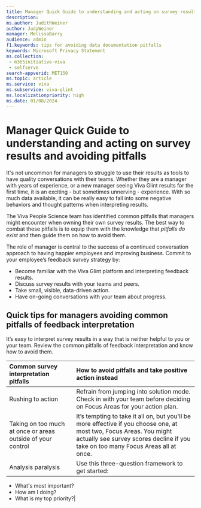 ```yaml
---
title: Manager Quick Guide to understanding and acting on survey results and avoiding pitfalls
description:
ms.author: JudithWeiner
author: JudyWeiner
manager: MelissaBarry
audience: admin
f1.keywords: tips for avoiding data documentation pitfalls
keywords: Microsoft Privacy Statement 
ms.collection: 
 - m365initiative-viva
 - selfserve
search-appverid: MET150
ms.topic: article
ms.service: viva
ms.subservice: viva-glint
ms.localizationpriority: high
ms.date: 01/08/2024
---
```


# Manager Quick Guide to understanding and acting on survey results and avoiding pitfalls

It's not uncommon for managers to struggle to use their results as tools to have quality conversations with their teams. Whether they are a manager with years of experience, or a new manager seeing Viva Glint results for the first time, it is an exciting - but sometimes unnerving - experience. With so much data available, it can be really easy to fall into some negative behaviors and thought patterns when interpreting results.

The Viva People Science team has identified common pitfalls that managers might encounter when owning their own survey results. The best way to combat these pitfalls is to equip them with the knowledge that *pitfalls do exist* and then guide them on how to avoid them.

The role of manager is central to the success of a continued conversation approach to having happier employees and improving business. Commit to your employee’s feedback survey strategy by:

- Become familiar with the Viva Glint platform and interpreting feedback results.
- Discuss survey results with your teams and peers.
- Take small, visible, data-driven action.
- Have on-going conversations with your team about progress.

## Quick tips for managers avoiding common pitfalls of feedback interpretation

It’s easy to interpret survey results in a way that is neither helpful to you or your team. Review the common pitfalls of feedback interpretation and know how to avoid them. 

|Common survey interpretation pitfalls|How to avoid pitfalls and take positive action instead|
|:------------------------------------|:-----------------------------------------------------|
|Rushing to action|Refrain from jumping into solution mode. Check in with your team before deciding on Focus Areas for your action plan.|
Taking on too much at once or areas outside of your control|It’s tempting to take it all on, but you'll be more effective if you choose one, at most two, Focus Areas. You might actually see survey scores decline if you take on too many Focus Areas all at once.|
|Analysis paralysis|Use this three-question framework to get started: 
- What's most important?
- How am I doing?
- What is my top priority?|
